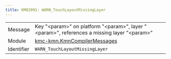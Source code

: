 ```yaml
---
title: KM02091: WARN_TouchLayoutMissingLayer
---
```


|            |           |
|------------|---------- |
| Message    | Key "&lt;param&gt;" on platform "&lt;param&gt;", layer "&lt;param&gt;", references a missing layer "&lt;param&gt;" |
| Module     | [kmc-kmn.KmnCompilerMessages](kmc-kmn.kmncompilermessages) |
| Identifier | `WARN_TouchLayoutMissingLayer` |



